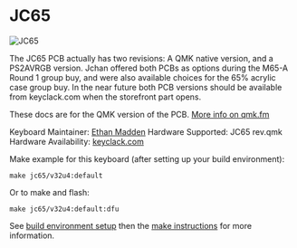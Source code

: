 JC65
===

![JC65](https://i.imgur.com/I4hCyBI.jpg)

The JC65 PCB actually has two revisions: A QMK native version, and a PS2AVRGB version. Jchan offered both PCBs as options during the M65-A Round 1 group buy, and were also available choices for the 65% acrylic case group buy. In the near future both PCB versions should be available from keyclack.com when the storefront part opens.

These docs are for the QMK version of the PCB. [More info on qmk.fm](http://qmk.fm/planck/)

Keyboard Maintainer: [Ethan Madden](https://github.com/jetpacktuxedo)
Hardware Supported: JC65 rev.qmk
Hardware Availability: [keyclack.com](https://keyclack.com/)

Make example for this keyboard (after setting up your build environment):

    make jc65/v32u4:default

Or to make and flash:

    make jc65/v32u4:default:dfu

See [build environment setup](https://docs.qmk.fm/build_environment_setup.html) then the [make instructions](https://docs.qmk.fm/make_instructions.html) for more information.
